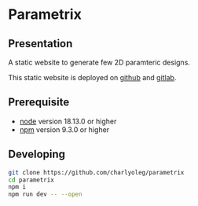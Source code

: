 Parametrix
==========


Presentation
------------

A static website to generate few 2D paramteric designs.

This static website is deployed on [github](https://charlyoleg.github.io/parametrix) and [gitlab](https://gitlab.com).


Prerequisite
------------

- [node](https://nodejs.org) version 18.13.0 or higher
- [npm](https://docs.npmjs.com/cli/v7/commands/npm) version 9.3.0 or higher


Developing
----------

```bash
git clone https://github.com/charlyoleg/parametrix
cd parametrix
npm i
npm run dev -- --open
```
